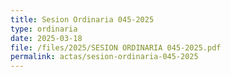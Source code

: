 ```yaml
---
title: Sesion Ordinaria 045-2025
type: ordinaria
date: 2025-03-18
file: /files/2025/SESION ORDINARIA 045-2025.pdf
permalink: actas/sesion-ordinaria-045-2025
---
```

